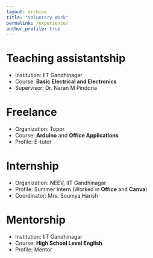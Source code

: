 ```yaml
---
layout: archive
title: "Voluntary Work"
permalink: /experience/
author_profile: true
---
```


Teaching assistantship
======

* Institution: IIT Gandhinagar
* Course: **Basic Electrical and Electronics**
* Supervisor: Dr. Naran M Pindoria

Freelance
======

* Organization: Toppr
* Course: **Arduino** and **Office Applications**
* Profile: E-tutor

Internship
======

* Organization: NEEV, IIT Gandhinagar
* Profile: Summer Intern (Worked in **Office** and **Canva**)
* Coordinator: Mrs. Soumya Harish

Mentorship
======

* Institution: IIT Gandhinagar
* Course: **High School Level English**
* Profile: Mentor
